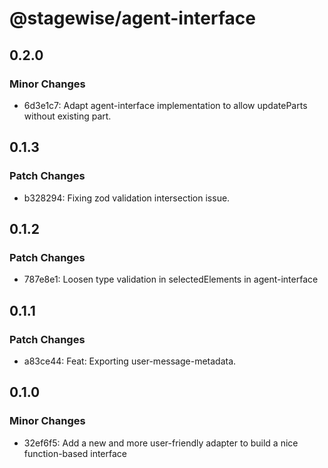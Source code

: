 # @stagewise/agent-interface

## 0.2.0

### Minor Changes

- 6d3e1c7: Adapt agent-interface implementation to allow updateParts without existing part.

## 0.1.3

### Patch Changes

- b328294: Fixing zod validation intersection issue.

## 0.1.2

### Patch Changes

- 787e8e1: Loosen type validation in selectedElements in agent-interface

## 0.1.1

### Patch Changes

- a83ce44: Feat: Exporting user-message-metadata.

## 0.1.0

### Minor Changes

- 32ef6f5: Add a new and more user-friendly adapter to build a nice function-based interface
